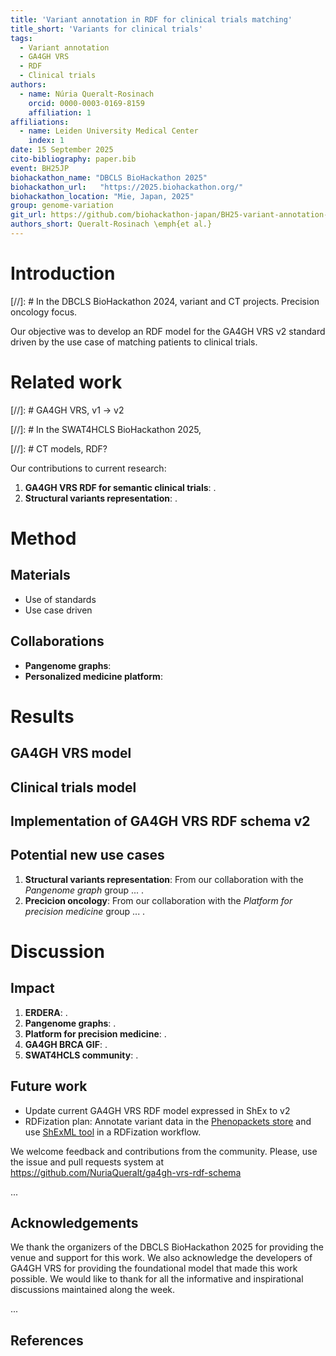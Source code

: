 ```yaml
---
title: 'Variant annotation in RDF for clinical trials matching'
title_short: 'Variants for clinical trials'
tags:
  - Variant annotation
  - GA4GH VRS
  - RDF
  - Clinical trials
authors:
  - name: Núria Queralt-Rosinach
    orcid: 0000-0003-0169-8159
    affiliation: 1
affiliations:
  - name: Leiden University Medical Center
    index: 1
date: 15 September 2025
cito-bibliography: paper.bib
event: BH25JP
biohackathon_name: "DBCLS BioHackathon 2025"
biohackathon_url:   "https://2025.biohackathon.org/"
biohackathon_location: "Mie, Japan, 2025"
group: genome-variation
git_url: https://github.com/biohackathon-japan/BH25-variant-annotation-rdf
authors_short: Queralt-Rosinach \emph{et al.}
---
```


# Introduction
[//]: # In the DBCLS BioHackathon 2024, variant and CT projects. Precision oncology focus.

Our objective was to develop an RDF model for the GA4GH VRS v2 standard driven by the use case of matching patients to clinical trials.

# Related work
[//]: # GA4GH VRS, v1 -> v2

[//]: # In the SWAT4HCLS BioHackathon 2025, 

[//]: # CT models, RDF?

Our contributions to current research:
1. **GA4GH VRS RDF for semantic clinical trials**: .
2. **Structural variants representation**: .

# Method
## Materials
- Use of standards
- Use case driven

## Collaborations
- **Pangenome graphs**:
- **Personalized medicine platform**:


# Results
## GA4GH VRS model

## Clinical trials model  

## Implementation of GA4GH VRS RDF schema v2

## Potential new use cases
1. **Structural variants representation**: From our collaboration with the _Pangenome graph_ group ... .
2. **Precicion oncology**: From our collaboration with the _Platform for precision medicine_ group ... .


# Discussion

## Impact

1. **ERDERA**: .
2. **Pangenome graphs**: .
3. **Platform for precision medicine**: .
4. **GA4GH BRCA GIF**: .
5. **SWAT4HCLS community**: .

## Future work

- Update current GA4GH VRS RDF model expressed in ShEx to v2
- RDFization plan: Annotate variant data in the [Phenopackets store](https://github.com/monarch-initiative/phenopacket-store/blob/main/notebooks/ADA/phenopackets/PMID_28823388_3-month-oldgirl.json) and use [ShExML tool](https://shexml.herminiogarcia.com/) in a RDFization workflow.

We welcome feedback and contributions from the community. Please, use the issue and pull requests system at https://github.com/NuriaQueralt/ga4gh-vrs-rdf-schema

...

## Acknowledgements
We thank the organizers of the DBCLS BioHackathon 2025 for providing the venue and support for this work. We also acknowledge the developers of GA4GH VRS for providing the foundational model that made this work possible. We would like to thank for all the informative and inspirational discussions maintained along the week. 

...

## References
